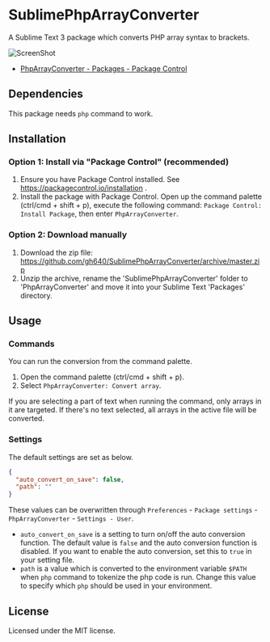 # SublimePhpArrayConverter

A Sublime Text 3 package which converts PHP array syntax to brackets.

![ScreenShot](https://raw.github.com/gh640/SublimePhpArrayConverter/master/assets/screenshot.gif)

- [PhpArrayConverter - Packages - Package Control](https://packagecontrol.io/packages/PhpArrayConverter)


## Dependencies

This package needs `php` command to work.


## Installation

### Option 1: Install via "Package Control" (recommended)

1. Ensure you have Package Control installed. See https://packagecontrol.io/installation .
2. Install the package with Package Control. Open up the command palette (ctrl/cmd + shift + p), execute the following command: `Package Control: Install Package`, then enter `PhpArrayConverter`.

### Option 2: Download manually

1. Download the zip file: https://github.com/gh640/SublimePhpArrayConverter/archive/master.zip
2. Unzip the archive, rename the 'SublimePhpArrayConverter' folder to 'PhpArrayConverter' and move it into your Sublime Text 'Packages' directory.


## Usage

### Commands

You can run the conversion from the command palette.

1. Open the command palette (ctrl/cmd + shift + p).
2. Select `PhpArrayConverter: Convert array`.

If you are selecting a part of text when running the command, only arrays in it are targeted. If there's no text selected, all arrays in the active file will be converted.

### Settings

The default settings are set as below.

```json
{
  "auto_convert_on_save": false,
  "path": ""
}
```

These values can be overwritten through `Preferences` - `Package settings` - `PhpArrayConverter` - `Settings - User`.

- `auto_convert_on_save` is a setting to turn on/off the auto conversion function. The default value is `false` and the auto conversion function is disabled. If you want to enable the auto conversion, set this to `true` in your setting file.
- `path` is a value which is converted to the environment variable `$PATH` when `php` command to tokenize the php code is run. Change this value to specify which `php` should be used in your environment.


## License

Licensed under the MIT license.
